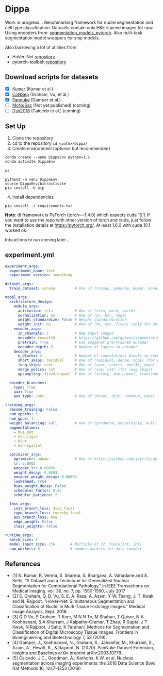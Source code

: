 # Dippa
Work in progress...
Benchmarking framework for nuclei segmentation and cell type classification.
Datasets contain only H&amp;E stained images for now
Using encoders from: [segmentation_models_pytorch](https://github.com/qubvel/segmentation_models.pytorch).
Also nulti-task segmentation model wrappers for smp models. 

Also borrowing a lot of utilities from:

- HoVer-Net [repository](https://github.com/vqdang/hover_net)
- pytorch-toolbelt [repository](https://github.com/BloodAxe/pytorch-toolbelt) 

## Download scripts for datasets
* [x] [Kumar](https://ieeexplore.ieee.org/document/7872382) (Kumar et al.)
* [x] [CoNSep](https://arxiv.org/pdf/1812.06499) (Graham, Vu, et al.)
* [x] [Pannuke](https://arxiv.org/abs/2003.10778) (Gamper et al.)
* [ ] [MoNuSac](https://monusac-2020.grand-challenge.org/) (Not yet published) (coming)
* [ ] [Dsb2018](https://www.kaggle.com/c/data-science-bowl-2018) (Caicedo et al.) (coming)

## Set Up
1. Clone the repository
2. cd to the repository `cd <path>/Dippa/`
3. Create environment (optional but recommended) 
```
conda create --name DippaEnv python=3.6
conda activate DippaEnv
```
or 

```
python3 -m venv DippaEnv
source DippaEnv/bin/activate
pip install -U pip
```

4. Install dependencies 
```
pip install -r requirements.txt
```

**Note**: dl framework is PyTorch (torch==1.4.0) which expects cuda 10.1. If you want to use the repo with other version of torch and cuda, just follow the installation details at https://pytorch.org/. At least 1.6.0 with cuda 10.1 worked ok. 


Intsuctions to run coming later...

## experiment.yml

```yaml
experiment_args:
  experiment_name: test
  experiment_version: something

dataset_args:
  train_dataset: consep         # One of (consep, pannuke, kumar, monusac)

model_args:
  architecture_design:
    module_args:
      activation: relu          # One of (relu, mish, swish)
      normalization: bn         # One of (bn, bcn, nope)
      weight_standardize: False # Weight standardization
      weight_init: he           # One of (he, eoc, fixup) (only for decoder if pretrain)
    encoder_args:
      in_channels: 3            # RGB input images
      encoder: resnet50         # https://github.com/qubvel/segmentation_models.pytorch
      pretrain: True            # Use imagenet pre-trained encoder
      encoder_depth: 5          # Number of layers in encoder
    decoder_args:
      n_blocks: 2               # Number of convolutions blocks in each decoder block
      short_skips: residual     # One of (residual, dense, nope) (for decoder branch only)
      long_skips: unet          # One of (unet, unet++, unet3+, nope)
      merge_policy: cat         # One of (sum, cat) (for long skips)
      upsampling: fixed_unpool  # One of (interp, max_unpool, transconv, fixed_unpool)

  decoder_branches:
    type: True
    aux: True
    aux_type: unet              # One of (hover, dist, contour, unet) (ignored if aux=False)

training_args:
  resume_training: False
  num_epochs: 3
  num_gpus: 1
  weight_balancing: null        # One of (gradnorm, uncertainty, null)
  augmentations:
    - hue_sat
    - non_rigid
    - blur
    - non-spatial

  optimizer_args:
    optimizer: adamw            # One of https://github.com/jettify/pytorch-optimizer 
    lr: 0.0005
    encoder_lr: 0.00005
    weight_decay: 0.0003
    encoder_weight_decay: 0.00003
    lookahead: True
    bias_weight_decay: False
    scheduler_factor: 0.25
    schduler_patience: 2

  loss_args:
    inst_branch_loss: dice_focal
    type_branch_loss: tversky_focal
    aux_branch_loss: mse
    edge_weight: False
    class_weights: False

runtime_args:
  batch_size: 6
  model_input_size: 256       # Multiple of 32. Tuple(int, int)
  num_workers: 8              # number workers for data loeader

```

## References

- [1] N. Kumar, R. Verma, S. Sharma, S. Bhargava, A. Vahadane and A. Sethi, "A Dataset and a Technique for Generalized Nuclear Segmentation for Computational Pathology," in IEEE Transactions on Medical Imaging, vol. 36, no. 7, pp. 1550-1560, July 2017 
- [2] S. Graham, Q. D. Vu, S. E. A. Raza, A. Azam, Y-W. Tsang, J. T. Kwak and N. Rajpoot. "HoVer-Net: Simultaneous Segmentation and Classification of Nuclei in Multi-Tissue Histology Images." Medical Image Analysis, Sept. 2019.
- [3] Q D Vu, S Graham, T Kurc, M N N To, M Shaban, T Qaiser, N A Koohbanani, S A Khurram, J Kalpathy-Cramer, T Zhao, R Gupta, J T Kwak, N Rajpoot, J Saltz, K Farahani. Methods for Segmentation and Classification of Digital Microscopy Tissue Images. Frontiers in Bioengineering and Biotechnology 7, 53 (2019).  
- [4] Gamper, J., Koohbanani, N., Graham, S., Jahanifar, M., Khurram, S., Azam, A., Hewitt, K., & Rajpoot, N. (2020). PanNuke Dataset Extension, Insights and Baselines arXiv preprint arXiv:2003.10778.
- [5] Caicedo, J.C., Goodman, A., Karhohs, K.W. et al. Nucleus segmentation across imaging experiments: the 2018 Data Science Bowl. Nat Methods 16, 1247–1253 (2019)
